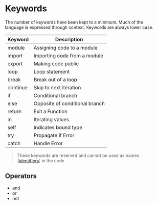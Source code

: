 # Keywords

The number of keywords have been kept to a minimum. Much of the language is expressed through context. Keywords are always lower case.

| Keyword | Description
|---|----
| module | Assigning code to a module
| import | Importing code from a module
| export | Making code public
| loop | Loop statement
| break | Break out of a loop
| continue | Skip to next iteration
| if | Conditional branch
| else | Opposite of conditional branch
| return | Exit a Function
| in | Iterating values
| self | Indicates bound type
| try | Propagate if Error
| catch | Handle Error

> These keywords are reserved and cannot be used as names ([identifiers](identifiers.md)) in the code.

## Operators

- and
- or
- not
